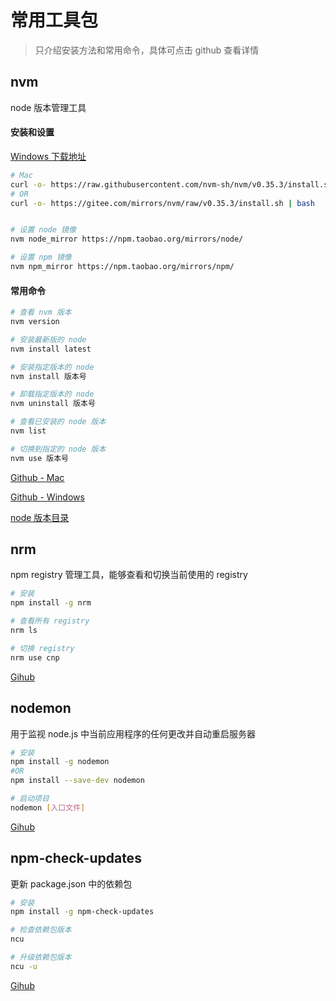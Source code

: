 # 常用工具包

> 只介绍安装方法和常用命令，具体可点击 github 查看详情

## nvm

node 版本管理工具

#### 安装和设置

[Windows 下载地址](https://github.com/coreybutler/nvm-windows/releases)

```sh
# Mac
curl -o- https://raw.githubusercontent.com/nvm-sh/nvm/v0.35.3/install.sh | bash
# OR
curl -o- https://gitee.com/mirrors/nvm/raw/v0.35.3/install.sh | bash


# 设置 node 镜像
nvm node_mirror https://npm.taobao.org/mirrors/node/

# 设置 npm 镜像
nvm npm_mirror https://npm.taobao.org/mirrors/npm/

```

#### 常用命令

```sh
# 查看 nvm 版本
nvm version

# 安装最新版的 node
nvm install latest

# 安装指定版本的 node
nvm install 版本号

# 卸载指定版本的 node
nvm uninstall 版本号

# 查看已安装的 node 版本
nvm list

# 切换到指定的 node 版本
nvm use 版本号
```

[Github - Mac](https://github.com/nvm-sh/nvm)

[Github - Windows](https://github.com/coreybutler/nvm-windows)

[node 版本目录](https://npm.taobao.org/mirrors/node/)

## nrm

npm registry 管理工具，能够查看和切换当前使用的 registry

```sh
# 安装
npm install -g nrm

# 查看所有 registry
nrm ls

# 切换 registry
nrm use cnp
```

[Gihub](https://github.com/Pana/nrm)

## nodemon

用于监视 node.js 中当前应用程序的任何更改并自动重启服务器

```sh
# 安装
npm install -g nodemon
#OR
npm install --save-dev nodemon

# 启动项目
nodemon [入口文件]
```

[Gihub](https://github.com/remy/nodemon)

## npm-check-updates

更新 package.json 中的依赖包

```sh
# 安装
npm install -g npm-check-updates

# 检查依赖包版本
ncu

# 升级依赖包版本
ncu -u
```

[Gihub](https://github.com/tjunnone/npm-check-updates)
